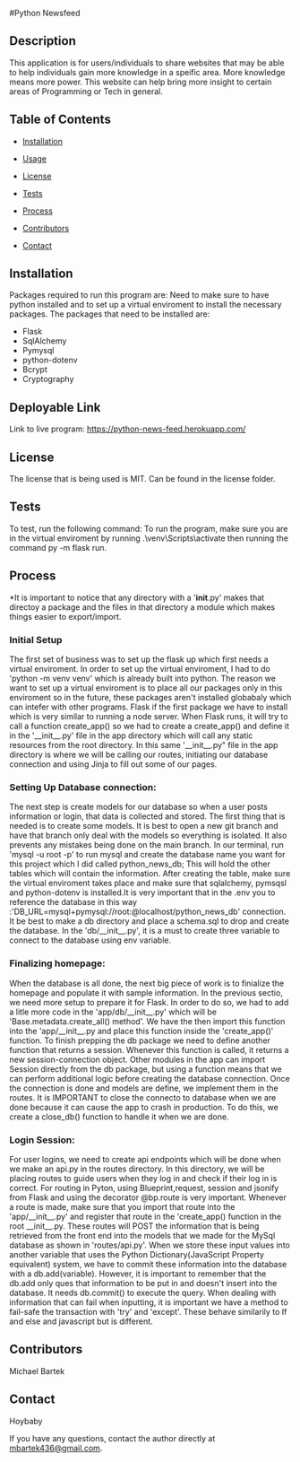 #Python Newsfeed

## Description
This application is for users/individuals to share websites that may be able to help individuals gain more knowledge in a speific area. More knowledge means more power. This website can help bring more insight to certain areas of Programming or Tech in general. 

## Table of Contents

* [Installation](#installation)

* [Usage](#usage)

* [License](#license)

* [Tests](#tests)

* [Process](#process)

* [Contributors](#contributors)

* [Contact](#contact)


## Installation
Packages required to run this program are: Need to make sure to have python installed and to set up a virtual enviroment to install the necessary packages. The packages that need to be installed are:
    <ul>
    <li>Flask</li>
    <li>SqlAlchemy</li>
    <li>Pymysql</li>
    <li>python-dotenv</li>
    <li>Bcrypt</li>
    <li>Cryptography</li>
    </ul>
 


## Deployable Link
Link to live program: https://python-news-feed.herokuapp.com/


## License
The license that is being used is MIT. Can be found in the license folder.


## Tests
To test, run the following command: To run the program, make sure you are in the virtual enviroment by running .\venv\Scripts\activate then running the command py -m flask run.

## Process
 


 *It is important to notice that any directory with a '__init__.py' makes that directoy a package and the files in that directory a module which makes things easier to export/import.
    
<h3>Initial Setup</h3>
<p>The first set of business was to set up the flask up which first needs a virtual enviroment. In order to set up the virtual enviroment, I had to do 'python -m venv venv' which is already built into python. The reason we want to set up a virtual enviroment is to place all our packages only in this enviroment so in the future, these packages aren't installed globabaly which can intefer with other programs. Flask if the first package we have to install which is very similar to running a node server. When Flask runs, it will try to call a function create_app() so we had to create a create_app() and define it in the '__init__.py' file in the app directory which will call any static resources from the root directory. In this same '__init__.py" file in the app directory is where we will be calling our routes, initiating our database connection and using Jinja to fill out some of our pages.</p>



<h3>Setting Up Database connection:</h3>

<p>The next step is create models for our database so when a user posts information or login, that data is collected and stored. The first thing that is needed is to create some models. It is best to open a new git branch and have that branch only deal with the models so everything is isolated. It also prevents any mistakes being done on the main branch. In our terminal, run 'mysql -u root -p' to run mysql and create the database name you want for this project which I did called python_news_db; This will hold the other tables which will contain the information. After creating the table, make sure the virtual enviroment takes place and make sure that sqlalchemy, pymsqsl and python-dotenv is installed.It is very important that in the .env you to reference the database in this way :'DB_URL=mysql+pymysql://root:<password>@localhost/python_news_db' connection. It be best to make a db directory and place a schema.sql to drop and create the database. In the 'db/__init__.py', it is a must to create three variable to connect to the database using env variable.</p>




<h3>Finalizing homepage:</h3>

<p>
When the database is all done, the next big piece of work is to finialize the homepage and populate it with sample information. In the previous sectio, we need more setup to prepare it for Flask. In order to do so, we had to add a litle more code in the 'app/db/__init__.py' which will be 'Base.metadata.create_all() method'. We have the then import this function into the 'app/__init__.py and place this function inside the 'create_app()' function. To finish prepping the db package we need to define another function that returns a session. Whenever this function is called, it returns a new session-connection object. Other modules in the app can import Session directly from the db package, but using a function means that we can perform additional logic before creating the database connection. Once the connection is done and models are define, we implement them in the routes. It is IMPORTANT to close the connecto to database when we are done because it can cause the app to crash in production.  To do this, we create a close_db() function to handle it when we are done.</p>



<h3>Login Session:</h3>

<p>For user logins, we need to create api endpoints which will be done when we make an api.py in the routes directory. In this directory, we will be placing routes to guide users when they log in and check if their log in is correct. For routing in Pyton, using Blueprint,request, session and jsonify from Flask and using the decorator @bp.route is very important. Whenever a route is made, make sure that you import that route into the 'app/__init__.py' and register that route in the 'create_app() function in the root __init__.py. These routes will POST the information that is being retrieved from the front end into the models that we made for the MySql database as shown in 'routes/api.py'. When we store these input values into another variable that uses the Python Dictionary(JavaScript Property equivalent) system, we have to commit these information into the database with a db.add(variable). However, it is important to remember that the db.add only ques that information to be put in and doesn't insert into the database. It needs db.commit() to execute the query. When dealing with information that can fail when inputting, it is important we have a method to fail-safe the transaction with 'try' and 'except'. These behave similarily to If and else and javascript but is different.</p>







## Contributors
Michael Bartek


## Contact
Hoybaby

If you have any questions, contact the author directly at mbartek436@gmail.com.
